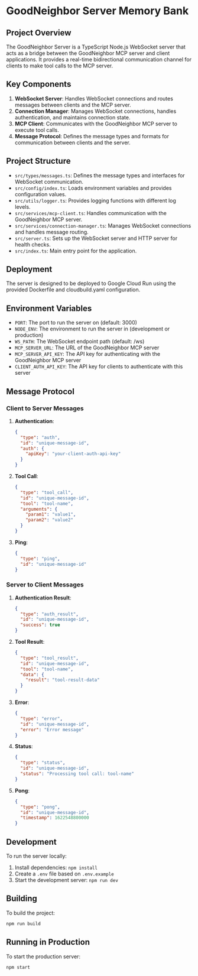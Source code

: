 # GoodNeighbor Server Memory Bank

## Project Overview

The GoodNeighbor Server is a TypeScript Node.js WebSocket server that acts as a bridge between the GoodNeighbor MCP server and client applications. It provides a real-time bidirectional communication channel for clients to make tool calls to the MCP server.

## Key Components

1. **WebSocket Server**: Handles WebSocket connections and routes messages between clients and the MCP server.
2. **Connection Manager**: Manages WebSocket connections, handles authentication, and maintains connection state.
3. **MCP Client**: Communicates with the GoodNeighbor MCP server to execute tool calls.
4. **Message Protocol**: Defines the message types and formats for communication between clients and the server.

## Project Structure

- `src/types/messages.ts`: Defines the message types and interfaces for WebSocket communication.
- `src/config/index.ts`: Loads environment variables and provides configuration values.
- `src/utils/logger.ts`: Provides logging functions with different log levels.
- `src/services/mcp-client.ts`: Handles communication with the GoodNeighbor MCP server.
- `src/services/connection-manager.ts`: Manages WebSocket connections and handles message routing.
- `src/server.ts`: Sets up the WebSocket server and HTTP server for health checks.
- `src/index.ts`: Main entry point for the application.

## Deployment

The server is designed to be deployed to Google Cloud Run using the provided Dockerfile and cloudbuild.yaml configuration.

## Environment Variables

- `PORT`: The port to run the server on (default: 3000)
- `NODE_ENV`: The environment to run the server in (development or production)
- `WS_PATH`: The WebSocket endpoint path (default: /ws)
- `MCP_SERVER_URL`: The URL of the GoodNeighbor MCP server
- `MCP_SERVER_API_KEY`: The API key for authenticating with the GoodNeighbor MCP server
- `CLIENT_AUTH_API_KEY`: The API key for clients to authenticate with this server

## Message Protocol

### Client to Server Messages

1. **Authentication**:
   ```json
   {
     "type": "auth",
     "id": "unique-message-id",
     "auth": {
       "apiKey": "your-client-auth-api-key"
     }
   }
   ```

2. **Tool Call**:
   ```json
   {
     "type": "tool_call",
     "id": "unique-message-id",
     "tool": "tool-name",
     "arguments": {
       "param1": "value1",
       "param2": "value2"
     }
   }
   ```

3. **Ping**:
   ```json
   {
     "type": "ping",
     "id": "unique-message-id"
   }
   ```

### Server to Client Messages

1. **Authentication Result**:
   ```json
   {
     "type": "auth_result",
     "id": "unique-message-id",
     "success": true
   }
   ```

2. **Tool Result**:
   ```json
   {
     "type": "tool_result",
     "id": "unique-message-id",
     "tool": "tool-name",
     "data": {
       "result": "tool-result-data"
     }
   }
   ```

3. **Error**:
   ```json
   {
     "type": "error",
     "id": "unique-message-id",
     "error": "Error message"
   }
   ```

4. **Status**:
   ```json
   {
     "type": "status",
     "id": "unique-message-id",
     "status": "Processing tool call: tool-name"
   }
   ```

5. **Pong**:
   ```json
   {
     "type": "pong",
     "id": "unique-message-id",
     "timestamp": 1622548800000
   }
   ```

## Development

To run the server locally:

1. Install dependencies: `npm install`
2. Create a `.env` file based on `.env.example`
3. Start the development server: `npm run dev`

## Building

To build the project:

```bash
npm run build
```

## Running in Production

To start the production server:

```bash
npm start
